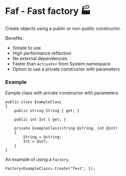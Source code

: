 # Faf - Fast factory :factory:

Create objects using a public or non-public constructor.

Benefits:
- Simple to use
- High performance reflection
- No external dependencies
- Faster than `Activator` from System namespace
- Option to use a private constructor with parameters

### Example
Eample class with private constructor with parameters.

    public class ExampleClass
    {
        public string String { get; }

        public int Int { get; }

        private ExampleClass(string @string, int @int)
        {
            String = @string;
            Int = @int;
        }
    }

An example of using a `Factory`.

    Factory<ExampleClass>.Create("Text", 1);
